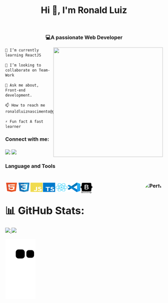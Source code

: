 <h1 align="center">Hi 👋, I'm Ronald Luiz</h1>
<br>

<h3 align="center">💻A passionate Web Developer</h3>

 <img style="width: 350px; height: 350px; max-width: 100%;" src="https://camo.githubusercontent.com/ff9f2b8153310bc8f71d351292657ac51216a098179b4b162203c25c5629b278/68747470733a2f2f6c68332e676f6f676c6575736572636f6e74656e742e636f6d2f4643544a56327534455471746b76466e30493166593138345562647057687170417979563677373733326f6f6b68466e6241465f674261574d4e66417732387a5f476856655a6d514959376a625575446c46456a575776366c644c65374676724a67343d77373530" data-canonical-src="https://lh3.googleusercontent.com/FCTJV2u4ETqtkvFn0I1fY184UbdpWhqpAyyV6w7732ookhFnbAF_gBaWMNfAw28z_GhVeZmQIY7jbUuDlFEjWWv6ldLe7FvrJg4=w750" align="right">

    🌱 I’m currently learning ReactJS

    👯 I’m looking to collaborate on Team-Work

    💬 Ask me about, Front-end development.

    📫 How to reach me ronaldluiznascimento@gmail.com

    ⚡ Fun fact A fast learner
    

<h3 align="left">Connect with me:<h3>
<div>
  <a href = "mailto:ronaldluiznascimento@gmail.com"><img src="https://img.shields.io/badge/-Gmail-%23333?style=for-the-badge&logo=gmail&logoColor=white" target="_blank"></a>
  <a href="https://www.linkedin.com/in/ronald-luiz-9ab672200" target="_blank"><img src="https://img.shields.io/badge/-LinkedIn-%230077B5?style=for-the-badge&logo=linkedin&logoColor=white" target="_blank"></a> </div>

  <h3 align="left">Language and Tools<h3>
<div style="display: inline_block"><br>
  <img align="left" alt="Ronald-HTML" height="30" width="40" src="https://raw.githubusercontent.com/devicons/devicon/master/icons/html5/html5-original.svg">
  <img align="left" alt="Ronald-CSS" height="30" width="40" src="https://raw.githubusercontent.com/devicons/devicon/master/icons/css3/css3-original.svg">
  <img align="left" alt="Ronald-Js" height="30" width="40" src="https://raw.githubusercontent.com/devicons/devicon/master/icons/javascript/javascript-plain.svg">
  <img align="left" alt="Ronald-Ts" height="30" width="40" src="https://raw.githubusercontent.com/devicons/devicon/master/icons/typescript/typescript-plain.svg">
  <img align="left" alt="Ronald-React" height="30" width="40" src="https://raw.githubusercontent.com/devicons/devicon/master/icons/react/react-original.svg">
  <img align="left" alt="Ronald-React" height="30" width="40" src="https://raw.githubusercontent.com/github/explore/80688e429a7d4ef2fca1e82350fe8e3517d3494d/topics/visual-studio-code/visual-studio-code.png">
  <img align="left" alt="Ronald-React" height="35" width="40" src="https://raw.githubusercontent.com/devicons/devicon/master/icons/bootstrap/bootstrap-plain-wordmark.svg">
  
  <img align="right" alt="Perfil" height="150" style="border-radius:50px;" src="https://github.com/Ronald-Luiz/Ronald-Luiz/assets/56053290/41cdb8c9-b4ea-43f1-82b5-f91c465a4707">
</div>
<br>

  <!--   <img align="center" alt="Rafa-Python" height="30" width="40" src="https://raw.githubusercontent.com/devicons/devicon/master/icons/python/python-original.svg"> -->
 
<div>
  <h1 align="left">📊 GitHub Stats:</h1>
  <a href="https://github.com/Ronald-Luiz">
  <img height="180em" src="https://github-readme-stats.vercel.app/api?username=Ronald-Luiz&theme=nightowl&show_icons=true"/>
   <img height="180em" src="https://github-readme-stats.vercel.app/api?username=[Ronald-Luiz]&theme=nightowl&show_icons=true"/>
   
<!--   <img height="180em" src="https://github-readme-stats.vercel.app/api?username=Ronald-Luiz&show_icons=true&theme=dark&include_all_commits=true&count_private=true"/>
  <img height="180em" src="https://github-readme-stats.vercel.app/api/top-langs/?username=Ronald-Luiz&layout=compact&langs_count=7&theme=dark"/> -->
</div>


  
![Snake animation](https://github.com/Ronald-Luiz/Ronald-Luiz/blob/output/github-contribution-grid-snake.svg)  
 

